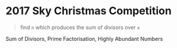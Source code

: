 # 2017 Sky Christmas Competition

> find `n` which produces the sum of divisors over `x` 

Sum of Divisors, Prime Factorisation, Highly Abundant Numbers
